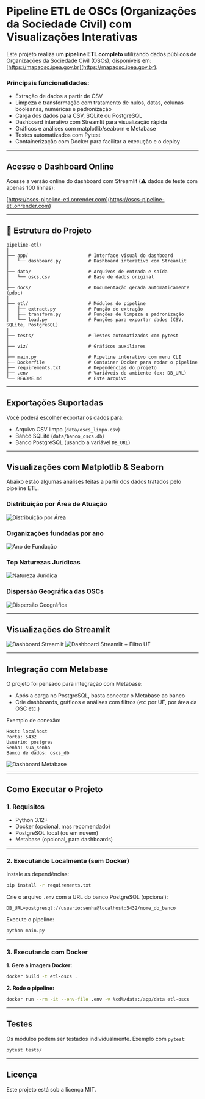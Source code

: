 
# Pipeline ETL de OSCs (Organizações da Sociedade Civil) com Visualizações Interativas

Este projeto realiza um **pipeline ETL completo** utilizando dados públicos de  Organizações da Sociedade Civil (OSCs), disponíveis em: [https://mapaosc.ipea.gov.br](https://mapaosc.ipea.gov.br).

### Principais funcionalidades:

- Extração de dados a partir de CSV
- Limpeza e transformação com tratamento de nulos, datas, colunas booleanas, numéricas e padronização
- Carga dos dados para CSV, SQLite ou PostgreSQL
- Dashboard interativo com Streamlit para visualização rápida
- Gráficos e análises com matplotlib/seaborn e Metabase
- Testes automatizados com Pytest
- Containerização com Docker para facilitar a execução e o deploy

---

## Acesse o Dashboard Online

Acesse a versão online do dashboard com Streamlit (⚠️ dados de teste com apenas 100 linhas):

[https://oscs-pipeline-etl.onrender.com](https://oscs-pipeline-etl.onrender.com)

---

## 📁 Estrutura do Projeto

```
pipeline-etl/
│
├── app/                      # Interface visual do dashboard
│   └── dashboard.py          # Dashboard interativo com Streamlit
│
├── data/                     # Arquivos de entrada e saída
│   └── oscs.csv              # Base de dados original
│
├── docs/                     # Documentação gerada automaticamente (pdoc)
│
├── etl/                      # Módulos do pipeline
│   ├── extract.py            # Função de extração
│   ├── transform.py          # Funções de limpeza e padronização
│   └── load.py               # Funções para exportar dados (CSV, SQLite, PostgreSQL)
│
├── tests/                    # Testes automatizados com pytest
│
├── viz/                      # Gráficos auxiliares
│
├── main.py                   # Pipeline interativo com menu CLI
├── Dockerfile                # Container Docker para rodar o pipeline
├── requirements.txt          # Dependências do projeto
├── .env                      # Variáveis de ambiente (ex: DB_URL)
└── README.md                 # Este arquivo
```

---
## Exportações Suportadas

Você poderá escolher exportar os dados para:

- Arquivo CSV limpo (`data/oscs_limpo.csv`)
- Banco SQLite (`data/banco_oscs.db`)
- Banco PostgreSQL (usando a variável `DB_URL`)

---

## Visualizações com Matplotlib & Seaborn

Abaixo estão algumas análises feitas a partir dos dados tratados pelo pipeline ETL.

### Distribuição por Área de Atuação
![Distribuição por Área](viz/imagem_areas.png)

### Organizações fundadas por ano
![Ano de Fundação](viz/imagem_ano_fundacao.png)

### Top Naturezas Jurídicas
![Natureza Jurídica](viz/imagem_natureza_juridica.png)

### Dispersão Geográfica das OSCs
![Dispersão Geográfica](viz/imagem_dispersao_geografica.png)

---
## Visualizações do Streamlit

![Dashboard Streamlit](viz/streamlit.png)
![Dashboard Streamlit + Filtro UF](viz/streamlit_uf.png)

---

## Integração com Metabase

O projeto foi pensado para integração com Metabase:

- Após a carga no PostgreSQL, basta conectar o Metabase ao banco
- Crie dashboards, gráficos e análises com filtros (ex: por UF, por área da OSC etc.)

Exemplo de conexão:

```
Host: localhost
Porta: 5432
Usuário: postgres
Senha: sua_senha
Banco de dados: oscs_db
```

![Dashboard Metabase](viz/dashboard.png)

---

## Como Executar o Projeto

### 1. Requisitos

- Python 3.12+
- Docker (opcional, mas recomendado)
- PostgreSQL local (ou em nuvem)
- Metabase (opcional, para dashboards)

---

### 2. Executando Localmente (sem Docker)

Instale as dependências:

```bash
pip install -r requirements.txt
```

Crie o arquivo `.env` com a URL do banco PostgreSQL (opcional):

```
DB_URL=postgresql://usuario:senha@localhost:5432/nome_do_banco
```

Execute o pipeline:

```bash
python main.py
```

---

### 3. Executando com Docker

**1. Gere a imagem Docker:**

```bash
docker build -t etl-oscs .
```

**2. Rode o pipeline:**

```bash
docker run --rm -it --env-file .env -v %cd%/data:/app/data etl-oscs
```
---
## Testes

Os módulos podem ser testados individualmente.
Exemplo com `pytest`:

```bash
pytest tests/
```

---

## Licença

Este projeto está sob a licença MIT.
